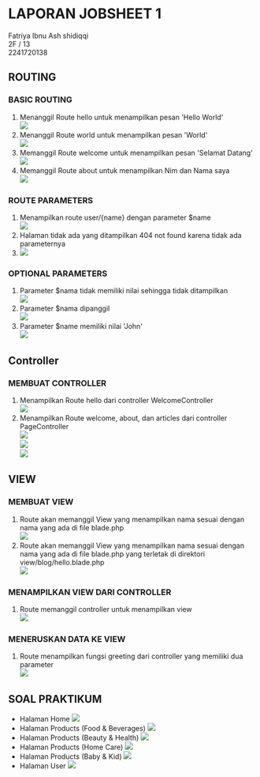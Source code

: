# LAPORAN JOBSHEET 1
Fatriya Ibnu Ash shidiqqi <br>
2F / 13 <br>
2241720138 <br>

## ROUTING
###  BASIC ROUTING
1. Menanggil Route hello untuk menampilkan pesan 'Hello World' <br> <img src=hello.png> <br>
2. Menanggil Route world untuk menampilkan pesan 'World' <br> <img src=world.png> <br>
3. Memanggil Route welcome untuk menampilkan pesan 'Selamat Datang' <br> <img src=welcome.png> <br>
4. Memanggil Route about untuk menampilkan Nim dan Nama saya <br> <img src=about.png> <br>
###  ROUTE PARAMETERS
1. Menampilkan route user/{name} dengan parameter $name <br> <img src=diqqi.png> <br>
2. Halaman tidak ada yang ditampilkan 404 not found karena tidak ada parameternya
3. <img src=articles.png> <br>

### OPTIONAL PARAMETERS
1. Parameter $nama tidak memiliki nilai sehingga tidak ditampilkan <br> <img src=user.png> <br>
2. Parameter $nama dipanggil <br> <img src=diqqi2.png> <br>
3. Parameter $name memiliki nilai 'John' <br> <img src=john.png> <br>

##  Controller
### MEMBUAT CONTROLLER
1. Menampilkan Route hello dari controller WelcomeController <br>
<img src=hello.png> <br>
2. Menampilkan Route welcome, about, dan articles dari controller PageController<br>
<img src=welcome.png> <br>
<img src=about.png> <br>
<img src=articles.png> <br>

## VIEW
### MEMBUAT VIEW
1. Route akan memanggil View 
yang menampilkan nama sesuai dengan nama yang ada di file blade.php <br> <img src=greeting.png> <br>
2. Route akan memanggil View 
yang menampilkan nama sesuai dengan nama yang ada di file blade.php yang terletak di direktori view/blog/hello.blade.php <br> <img src=greeting.png> <br>

### MENAMPILKAN VIEW DARI CONTROLLER
1. Route memanggil controller untuk menampilkan view <br>
<img src=greeting.png> <br>

### MENERUSKAN DATA KE VIEW
1. Route menampilkan fungsi greeting dari controller yang memiliki dua parameter <br>
<img src=greeting2.png> <br>


## SOAL PRAKTIKUM
- Halaman Home <img src=home.png> <br>
- Halaman Products (Food & Beverages) <img src=fnb.png> <br>
- Halaman Products (Beauty & Health) <img src=beauty.png> <br>
- Halaman Products (Home Care) <img src=homecare.png> <br>
- Halaman Products (Baby & Kid) <img src=babykid.png> <br>
- Halaman User <img src=pengguna.png> <br>
